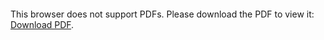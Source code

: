 <object data="christ-in-song/CIS1908pdfs/014.pdf" type="application/pdf" width="100%" height="1024px">
    <embed src="christ-in-song/CIS1908pdfs/014.pdf">
        <p>This browser does not support PDFs. Please download the PDF to view it: <a href="christ-in-song/CIS1908pdfs/014.pdf">Download PDF</a>.</p>
    </embed>
</object>
